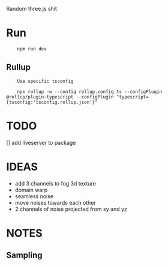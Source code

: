 Random three.js shit

# Run

        npm run dev

## Rullup
        
        Use specific tsconfig

        npx rollup -w --config rollup.config.ts --configPlugin @rollup/plugin-typescript --configPlugin "typescript={tsconfig:'tsconfig.rollup.json'}"

# TODO

[] add liveserver to package

# IDEAS

- add 3 channels to fog 3d texture
- domain warp
- seamless noise
- move noises towards each other
- 2 channels of noise projected from xy and yz

# NOTES

## Sampling
